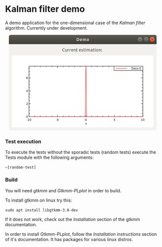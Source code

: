 # Kalman filter demo

A demo application for the one-dimensional case of the _Kalman filter_ algorithm. Currently under development.

<p align="center"><img src="initial_position_plot.png" alt="Initial position on plot" /></p>

### Test execution

To execute the tests without the sporadic tests (random tests) execute the Tests module with the following arguments:

`~[random-test]`

### Build

You will need _gtkmm_ and _Gtkmm-PLplot_ in order to build.

To install gtkmm on linux try this:

`sudo apt install libgtkmm-3.0-dev`

If it does not work, check out the _Installation_ section of the gtkmm documentation.

In order to install Gtkmm-PLplot, follow the _Installation instructions_ section of it's documentation. It has packages for various linux distros.
